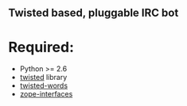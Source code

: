 Twisted based, pluggable IRC bot
--------------------------------


Required:
=========

 * Python >= 2.6
 * [twisted](http://twistedmatrix.com/) library
 * [twisted-words](http://twistedmatrix.com/trac/wiki/TwistedWords)
 * [zope-interfaces](http://pypi.python.org/pypi/zope.interface)

